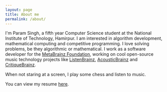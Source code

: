 ```yaml
---
layout: page
title: About me
permalink: /about/
---
```


I'm Param Singh, a fifth year Computer Science student at the National
Institute of Technology, Hamirpur. I am interested in algorithm development,
mathematical computing and competitive programming.
I love solving problems, be they algorithmic or mathematical. I work as a
software developer for the [MetaBrainz Foundation](https://metabrainz.org/),
working on cool open-source music technology projects like [ListenBrainz](https://listenbrainz.org),
[AcousticBrainz](https://acousticbrainz.org) and [CritiqueBrainz](https://critiquebrainz.org).

When not staring at a screen, I play some chess and listen to music.

You can view my resume [here](/assets/resume.pdf).
